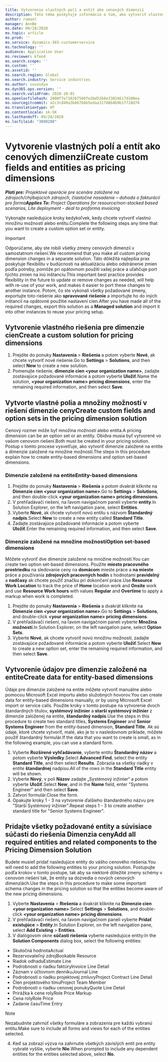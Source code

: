 ```yaml
---
title: Vytvorenie vlastných polí a entít ako cenových dimenzií
description: Táto téma poskytuje informácie o tom, ako vytvoriť vlastné množiny možností alebo entity.
author: rumant
manager: AnnBe
ms.date: 09/18/2020
ms.topic: article
ms.prod: ''
ms.service: dynamics-365-customerservice
ms.technology: ''
audience: Application User
ms.reviewer: kfend
ms.search.scope: ''
ms.custom: ''
ms.assetid: ''
ms.search.region: Global
ms.search.industry: Service industries
ms.author: suvaidya
ms.dyn365.ops.version: ''
ms.search.validFrom: 2020-10-01
ms.openlocfilehash: 2000f7e710267560fe2bd52b0e33024617d108ea
ms.sourcegitcommit: a2c3cd49a3b667b8b5edaa31788b4b9b1f728d78
ms.translationtype: HT
ms.contentlocale: sk-SK
ms.lasthandoff: 09/28/2020
ms.locfileid: "3898280"
---
```

# <a name="create-custom-fields-and-entities-as-pricing-dimensions"></a><span data-ttu-id="03dfc-103">Vytvorenie vlastných polí a entít ako cenových dimenzií</span><span class="sxs-lookup"><span data-stu-id="03dfc-103">Create custom fields and entities as pricing dimensions</span></span>

<span data-ttu-id="03dfc-104">_**Platí pre:** Projektové operácie pre scenáre založené na zdrojoch/chýbajúcich zdrojoch, čiastočné nasadenie – dohoda o fakturácii pro forma_</span><span class="sxs-lookup"><span data-stu-id="03dfc-104">_**Applies To:** Project Operations for resource/non-stocked based scenarios, Lite deployment - deal to proforma invoicing_</span></span>

<span data-ttu-id="03dfc-105">Vykonajte nasledujúce kroky kedykoľvek, kedy chcete vytvoriť vlastnú množinu možností alebo entitu.</span><span class="sxs-lookup"><span data-stu-id="03dfc-105">Complete the following steps any time that you want to create a custom option set or entity.</span></span>

> [!IMPORTANT]
> <span data-ttu-id="03dfc-106">Odporúčame, aby ste robili všetky zmeny cenových dimenzií v samostatnom riešení.</span><span class="sxs-lookup"><span data-stu-id="03dfc-106">We recommend that you make all custom pricing dimension changes in a separate solution.</span></span> <span data-ttu-id="03dfc-107">Táto dôležitá najlepšia prax poskytuje flexibilitu v budúcnosti na aktualizáciu alebo odstránenie zmien podľa potreby, pomôže pri opätovnom použití vašej práce a uľahčuje port týchto zmien na inú inštanciu.</span><span class="sxs-lookup"><span data-stu-id="03dfc-107">This important best practice provides flexibility in the future to update or remove changes as needed, will help with re-use of your work, and makes it easier to port these changes to another instance.</span></span> <span data-ttu-id="03dfc-108">Potom, čo ste vykonali všetky požadované zmeny, exportujte toto riešenie ako **spravované riešenie** a importujte ho do iných inštancií na opätovné použitie nastavení cien.</span><span class="sxs-lookup"><span data-stu-id="03dfc-108">After you have made all of the required changes, export this solution as a **Managed solution** and import it into other instances to reuse your pricing setup.</span></span>


## <a name="create-a-custom-solution-for-pricing-dimensions"></a><span data-ttu-id="03dfc-109">Vytvorenie vlastného riešenia pre dimenzie cien</span><span class="sxs-lookup"><span data-stu-id="03dfc-109">Create a custom solution for pricing dimensions</span></span>
1. <span data-ttu-id="03dfc-110">Prejdite do ponuky **Nastavenia** > **Riešenia** a potom vyberte **Nové**, ak chcete vytvoriť nové riešenie.</span><span class="sxs-lookup"><span data-stu-id="03dfc-110">Go to **Settings** > **Solutions**, and then select **New** to create a new solution.</span></span> 
2. <span data-ttu-id="03dfc-111">Pomenujte riešenie, **dimenzie cien \<your organization name>**, zadajte zostávajúce požadované informácie a potom vyberte **Uložiť**.</span><span class="sxs-lookup"><span data-stu-id="03dfc-111">Name the solution, **\<your organization name> pricing dimensions**, enter the remaining required information, and then select **Save**.</span></span>
  
## <a name="create-custom-fields-and-option-sets-in-the-pricing-dimension-solution"></a><span data-ttu-id="03dfc-112">Vytvorte vlastné polia a množiny možností v riešení dimenzie ceny</span><span class="sxs-lookup"><span data-stu-id="03dfc-112">Create custom fields and option sets in the pricing dimension solution</span></span>

<span data-ttu-id="03dfc-113">Cenový rozmer môže byť množina možností alebo entita.</span><span class="sxs-lookup"><span data-stu-id="03dfc-113">A pricing dimension can be an option set or an entity.</span></span> <span data-ttu-id="03dfc-114">Obidva musia byť vytvorené vo vašom cenovom riešení.</span><span class="sxs-lookup"><span data-stu-id="03dfc-114">Both must be created in your pricing solution.</span></span> <span data-ttu-id="03dfc-115">Postup v tomto procese vysvetľuje, ako vytvoriť dimenzie založené na entite a dimenzie založené na množine možností.</span><span class="sxs-lookup"><span data-stu-id="03dfc-115">The steps in this procedure explain how to create entity-based dimensions and option set-based dimensions.</span></span>

### <a name="entity-based-dimensions"></a><span data-ttu-id="03dfc-116">Dimenzie založené na entite</span><span class="sxs-lookup"><span data-stu-id="03dfc-116">Entity-based dimensions</span></span>

1. <span data-ttu-id="03dfc-117">Prejdite do ponuky **Nastavenia** > **Riešenia** a potom dvakrát kliknite na **Dimenzie cien \<your organization name>**.</span><span class="sxs-lookup"><span data-stu-id="03dfc-117">Go to **Settings** > **Solutions**, and then double-click **\<your organization name> pricing dimensions**.</span></span>
2. <span data-ttu-id="03dfc-118">V prehľadávači riešení, na ľavom navigačnom paneli vyberte **entity**.</span><span class="sxs-lookup"><span data-stu-id="03dfc-118">In Solution Explorer, on the left navigation pane, select **Entities**.</span></span>
3. <span data-ttu-id="03dfc-119">Vyberte **Nové**, ak chcete vytvoriť novú entitu s názvom **Štandardný nadpis**.</span><span class="sxs-lookup"><span data-stu-id="03dfc-119">Select **New** to create a new entity called **Standard Title**.</span></span> 
4. <span data-ttu-id="03dfc-120">Zadajte zostávajúce požadované informácie a potom vyberte **Uložiť**.</span><span class="sxs-lookup"><span data-stu-id="03dfc-120">Enter the remaining required information, and then select **Save**.</span></span>


### <a name="option-set-based-dimensions"></a><span data-ttu-id="03dfc-121">Dimenzie založené na množine možností</span><span class="sxs-lookup"><span data-stu-id="03dfc-121">Option set-based dimensions</span></span> 
<span data-ttu-id="03dfc-122">Môžete vytvoriť dve dimenzie založené na množine možností.</span><span class="sxs-lookup"><span data-stu-id="03dfc-122">You can create two option set-based dimensions.</span></span> <span data-ttu-id="03dfc-123">Použite **miesto pracovného prostriedku** na sledovanie ceny na **domácom** mieste práce a **na mieste** práce a používania **zdrojových pracovných hodín** s hodnotami **pravidelný** a **nadčasy** ak chcete použiť značku pri dokončení práce.</span><span class="sxs-lookup"><span data-stu-id="03dfc-123">Use **Resource Work Location** to track the price of **Home** location work and **Onsite** work and use **Resource Work hours** with values **Regular** and **Overtime** to apply a markup when work is completed.</span></span>


1. <span data-ttu-id="03dfc-124">Prejdite do ponuky **Nastavenia** > **Riešenia** a dvakrát kliknite na **Dimenzie cien \<your organization name>**.</span><span class="sxs-lookup"><span data-stu-id="03dfc-124">Go to **Settings** > **Solutions**, and double-click  **\<your organization name> pricing dimensions**.</span></span> 
2. <span data-ttu-id="03dfc-125">V prehľadávači riešení, na ľavom navigačnom paneli vyberte **Množina možností**.</span><span class="sxs-lookup"><span data-stu-id="03dfc-125">In Solution Explorer, on the left navigation pane, select  **Option Sets**.</span></span> 
3. <span data-ttu-id="03dfc-126">Vyberte **Nové**, ak chcete vytvoriť novú množinu možností, zadajte zostávajúce požadované informácie a potom vyberte **Uložiť**.</span><span class="sxs-lookup"><span data-stu-id="03dfc-126">Select **New** to create a new option set, enter the remaining required information, and then select **Save**.</span></span>

## <a name="create-data-for-entity-based-dimensions"></a><span data-ttu-id="03dfc-127">Vytvorenie údajov pre dimenzie založené na entite</span><span class="sxs-lookup"><span data-stu-id="03dfc-127">Create data for entity-based dimensions</span></span>

<span data-ttu-id="03dfc-128">Údaje pre dimenzie založené na entite môžete vytvoriť manuálne alebo pomocou Microsoft Excel importu alebo služobných hovorov.</span><span class="sxs-lookup"><span data-stu-id="03dfc-128">You can create data for entity-based dimensions manually, or by using Microsoft Excel import or service calls.</span></span> <span data-ttu-id="03dfc-129">Použite kroky v tomto postupe na vytvorenie dvoch štandardných titulov, **systémový inžinier** a **starší systémový inžinier** z dimenzie založenej na entite, **štandardný nadpis**.</span><span class="sxs-lookup"><span data-stu-id="03dfc-129">Use the steps in this procedure to create two standard titles, **Systems Engineer** and **Senior Systems Engineer** from the entity-based dimension, **Standard Title**.</span></span> <span data-ttu-id="03dfc-130">Ak sú údaje, ktoré chcete vytvoriť, malé, ako je to v nasledovnom príklade, môžete použiť štandardný formulár.</span><span class="sxs-lookup"><span data-stu-id="03dfc-130">If the data that you want to create is small, as in the following example, you can use a standard form.</span></span>

1. <span data-ttu-id="03dfc-131">Vyberte **Rozšírené vyhľadávanie**, vyberte entitu **Štandardný názov** a potom vyberte **Výsledky**.</span><span class="sxs-lookup"><span data-stu-id="03dfc-131">Select **Advanced Find**, select the entity **Standard Title**, and then select **Results**.</span></span> <span data-ttu-id="03dfc-132">Zobrazia sa všetky riadky v entite **štandardnej** nadpisu.</span><span class="sxs-lookup"><span data-stu-id="03dfc-132">All of the rows in the **Standard Title** entity will be shown.</span></span>
2. <span data-ttu-id="03dfc-133">Vyberte **Nový**, v poli **Názov** zadajte „Systémový inžinier“ a potom vyberte **Uložiť**.</span><span class="sxs-lookup"><span data-stu-id="03dfc-133">Select **New**, and in the **Name** field, enter "Systems Engineer" and then select **Save**.</span></span>
3. <span data-ttu-id="03dfc-134">Zatvorí formulár.</span><span class="sxs-lookup"><span data-stu-id="03dfc-134">Close the form.</span></span> 
4. <span data-ttu-id="03dfc-135">Opakujte kroky 1 - 3 na vytvorenie ďalšieho štandardného názvu pre "Starší Systémový inžinier".</span><span class="sxs-lookup"><span data-stu-id="03dfc-135">Repeat steps 1 - 3 to create another standard title for "Senior Systems Engineer".</span></span>

## <a name="add-all-required-entities-and-related-components-to-the-pricing-dimension-solution"></a><span data-ttu-id="03dfc-136">Pridajte všetky požadované entity a súvisiace súčasti do riešenia Dimenzia ceny</span><span class="sxs-lookup"><span data-stu-id="03dfc-136">Add all required entities and related components to the Pricing Dimension Solution</span></span>
<span data-ttu-id="03dfc-137">Budete musieť pridať nasledujúce entity do vášho cenového riešenia.</span><span class="sxs-lookup"><span data-stu-id="03dfc-137">You will need to add the following entities to your pricing solution.</span></span> <span data-ttu-id="03dfc-138">Postupujte podľa krokov v tomto postupe, tak aby sa niektoré dôležité zmeny schémy v cenovom riešení tak, že entity sa dozvedia o nových cenových dimenziách.</span><span class="sxs-lookup"><span data-stu-id="03dfc-138">Use the steps in this procedure to make some important schema changes in the pricing solution so that the entities become aware of the new pricing dimensions.</span></span>

1. <span data-ttu-id="03dfc-139">Vyberte **Nastavenia** > **Riešenia** a dvakrát kliknite na **Dimenzie cien \<your organization name>**.</span><span class="sxs-lookup"><span data-stu-id="03dfc-139">Select **Settings** > **Solutions**, and double-click **\<your organization name> pricing dimensions**.</span></span> 
2. <span data-ttu-id="03dfc-140">V prehľadávači riešení, na ľavom navigačnom paneli vyberte **Pridať existujúce** > **Entity**.</span><span class="sxs-lookup"><span data-stu-id="03dfc-140">In Solution Explorer, on the left navigation pane, select **Add Existing** > **Entities**.</span></span>
3. <span data-ttu-id="03dfc-141">V dialógovom okne **súčasti riešenia** vyberte nasledujúce entity:</span><span class="sxs-lookup"><span data-stu-id="03dfc-141">In the **Solution Components** dialog box, select the following entities:</span></span>

  - <span data-ttu-id="03dfc-142">Skutočná hodnota</span><span class="sxs-lookup"><span data-stu-id="03dfc-142">Actual</span></span>
  - <span data-ttu-id="03dfc-143">Rezervovateľný zdroj</span><span class="sxs-lookup"><span data-stu-id="03dfc-143">Bookable Resource</span></span>
  - <span data-ttu-id="03dfc-144">Riadok odhadu</span><span class="sxs-lookup"><span data-stu-id="03dfc-144">Estimate Line</span></span>
  - <span data-ttu-id="03dfc-145">Podrobnosti o riadku faktúry</span><span class="sxs-lookup"><span data-stu-id="03dfc-145">Invoice Line Detail</span></span>
  - <span data-ttu-id="03dfc-146">Záznam v účtovnom denníku</span><span class="sxs-lookup"><span data-stu-id="03dfc-146">Journal Line</span></span>
  - <span data-ttu-id="03dfc-147">Podrobnosti o riadku projektovej zmluvy</span><span class="sxs-lookup"><span data-stu-id="03dfc-147">Project Contract Line Detail</span></span>
  - <span data-ttu-id="03dfc-148">Člen projektového tímu</span><span class="sxs-lookup"><span data-stu-id="03dfc-148">Project Team Member</span></span>
  - <span data-ttu-id="03dfc-149">Podrobnosti o riadku cenovej ponuky</span><span class="sxs-lookup"><span data-stu-id="03dfc-149">Quote Line Detail</span></span>
  - <span data-ttu-id="03dfc-150">Prirážka k cene roly</span><span class="sxs-lookup"><span data-stu-id="03dfc-150">Role Price Markup</span></span>
  - <span data-ttu-id="03dfc-151">Cena roly</span><span class="sxs-lookup"><span data-stu-id="03dfc-151">Role Price</span></span> 
  - <span data-ttu-id="03dfc-152">Zadanie času</span><span class="sxs-lookup"><span data-stu-id="03dfc-152">Time Entry</span></span> 


> [!NOTE]
> <span data-ttu-id="03dfc-153">Nezabudnite zahrnúť všetky formuláre a zobrazenia pre každú vybranú entitu.</span><span class="sxs-lookup"><span data-stu-id="03dfc-153">Make sure to include all forms and views for each of the entities selected.</span></span>

4. <span data-ttu-id="03dfc-154">Keď sa zobrazí výzva na zahrnutie všetkých závislých entít pre entity vybraté vyššie, vyberte **Nie**.</span><span class="sxs-lookup"><span data-stu-id="03dfc-154">When prompted to include any dependent entities for the entities selected above, select **No**.</span></span>

